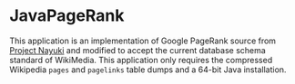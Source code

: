 # JavaPageRank

This application is an implementation of Google PageRank source from [Project Nayuki](https://www.nayuki.io/page/computing-wikipedias-internal-pageranks) and modified to accept the current database schema standard of WikiMedia. This application only requires the compressed Wikipedia `pages` and `pagelinks` table dumps and a 64-bit Java installation.
